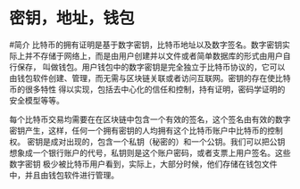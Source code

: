 密钥，地址，钱包
========================
#简介
比特币的拥有证明是基于数字密钥，比特币地址以及数字签名。数字密钥实际上并不存储于网络上，而是由用户创建并以文件或者简单数据库的形式由用户自行保存，
叫做钱包。用户钱包中的数字密钥是完全独立于比特币协议的，它可以由钱包软件创建、管理，而无需与区块链关联或者访问互联网。密钥的存在使比特币的很多特性
得以实现，包括去中心化的信任和控制，持有证明，密码学证明的安全模型等等。

每个比特币交易均需要在在区块链中包含一个有效的签名，这个签名由有效的数字密钥产生，这样，任何一个拥有密钥的人均拥有这个比特币账户中比特币的控制权。
密钥是成对出现的，包含一个私钥（秘密的）和一个公钥。我们可以把公钥想象成一个银行账户的代号，私钥则是这个账户密码，或者支票上用户签名。这些数字密钥
极少被比特币用户看到，实际上，大部分时候，他们存储在钱包文件中，并且由钱包软件进行管理。
